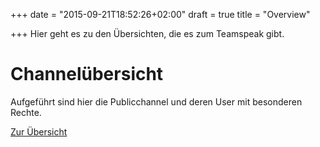 +++
date = "2015-09-21T18:52:26+02:00"
draft = true
title = "Overview"

+++
Hier geht es zu den &Uuml;bersichten, die es zum Teamspeak gibt.

# Channel&uuml;bersicht

Aufgef&uuml;hrt sind hier die Publicchannel und deren User mit besonderen Rechte.

<a href="https://ts.teamtt.de/overview/channel.html">Zur &Uuml;bersicht</a>

